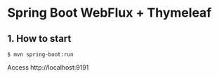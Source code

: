 # Spring Boot WebFlux + Thymeleaf

## 1. How to start
```
$ mvn spring-boot:run
```

Access http://localhost:9191
